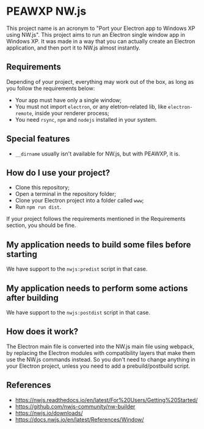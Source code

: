 # PEAWXP NW.js
This project name is an acronym to "Port your Electron app to Windows XP using NW.js". This project aims to run an Electron single window app in Windows XP. It was made in a way that you can actually create an Electron application, and then port it to NW.js almost instantly.

## Requirements
Depending of your project, everything may work out of the box, as long as you follow the requirements below:
- Your app must have only a single window;
- You must not import `electron`, or any eletron-related lib, like `electron-remote`, inside your renderer process;
- You need `rsync`, `npm` and `nodejs` installed in your system.

## Special features
- `__dirname` usually isn't available for NW.js, but with PEAWXP, it is.

## How do I use your project?
- Clone this repository;
- Open a terminal in the repository folder;
- Clone your Electron project into a folder called `www`;
- Run `npm run dist`.

If your project follows the requirements mentioned in the Requirements section, you should be fine.

## My application needs to build some files before starting
We have support to the `nwjs:predist` script in that case.

## My application needs to perform some actions after building
We have support to the `nwjs:postdist` script in that case.

## How does it work?
The Electron main file is converted into the NW.js main file using webpack, by replacing the Electron modules with compatibility layers that make them use the NW.js commands instead. So you don't need to change anything in your Electron project, unless you need to add a prebuild/postbuild script.

## References
- https://nwjs.readthedocs.io/en/latest/For%20Users/Getting%20Started/
- https://github.com/nwjs-community/nw-builder
- https://nwjs.io/downloads/
- https://docs.nwjs.io/en/latest/References/Window/
